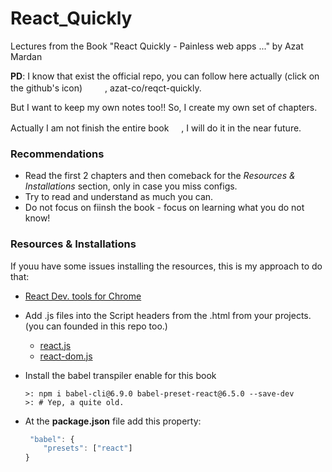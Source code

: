 # React_Quickly
Lectures from the Book "React Quickly - Painless web apps ..." by Azat Mardan

**PD**: I know that exist the official repo, you can follow here actually (click on the github's icon) <img src="https://image.flaticon.com/icons/svg/599/599340.svg" width="16"> <img src="https://simpleicons.org/icons/github.svg" width="12">, azat-co/reqct-quickly.

But I want to keep my own notes too!! So, I create my own set of chapters.

Actually I am not finish the entire book <img src="https://image.flaticon.com/icons/svg/2933/2933266.svg" width="16">, I will do it in the near future.


### Recommendations

- Read the first 2 chapters and then comeback for the *Resources & Installations* section, only in case you miss configs.
- Try to read and understand as much you can.
- Do not focus on fiinsh the book - focus on learning what you do not know!

### Resources & Installations

If youu have some issues installing the resources, this is my approach to do that:

 - [React Dev. tools for Chrome](https://chrome.google.com/webstore/detail/react-developer-tools/fmkadmapgofadopljbjfkapdkoienihi/related) 

 - Add .js files into the Script headers from the .html from your projects. (you can founded in this repo too.)
   - [react.js](https://cdnjs.cloudflare.com/ajax/libs/react/15.5.4/react.js)
   - [react-dom.js](https://cdnjs.cloudflare.com/ajax/libs/react/15.5.4/react-dom.js)


- Install the babel transpiler enable for this book
    ```console
    >: npm i babel-cli@6.9.0 babel-preset-react@6.5.0 --save-dev
    >: # Yep, a quite old.
    ```
    
 - At the **package.json** file add this property:
    ```javascript
     "babel": {
        "presets": ["react"]
    }   
    ```
   

